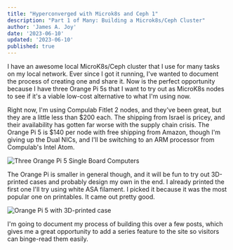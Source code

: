 ```yaml
---
title: "Hyperconverged with Microk8s and Ceph 1"
description: "Part 1 of Many: Building a Microk8s/Ceph Cluster"
author: 'James A. Joy'
date: '2023-06-10'
updated: '2023-06-10'
published: true
---
```


I have an awesome local MicroK8s/Ceph cluster that I use for many tasks on my local network. Ever since I got it running, I've wanted to document the process of creating one and share it. Now is the perfect opportunity because I have three Orange Pi 5s that I want to try out as MicroK8s nodes to see if it's a viable low-cost alternative to what I'm using now.

Right now, I'm using Compulab Fitlet 2 nodes, and they've been great, but they are a little less than $200 each. The shipping from Israel is pricey, and their availability has gotten far worse with the supply chain crisis. The Orange Pi 5 is $140 per node with free shipping from Amazon, though I'm giving up the Dual NICs, and I'll be switching to an ARM processor from Compulab's Intel Atom.

![Three Orange Pi 5 Single Board Computers](https://res.cloudinary.com/jarautomation/image/upload/f_auto,q_auto/v1686537193/jamesjoy.site/Orange_Pi_5s.jpg)

The Orange Pi is smaller in general though, and it will be fun to try out 3D-printed cases and probably design my own in the end. I already printed the first one I'll try using white ASA filament. I picked it because it was the most popular one on printables. It came out pretty good.

![Orange Pi 5 with 3D-printed case](https://res.cloudinary.com/jarautomation/image/upload/f_auto,q_auto/v1686537193/jamesjoy.site/Orange_Pi_5_with_3D_Printed_Case.jpg)

I'm going to document my process of building this over a few posts, which gives me a great opportunity to add a series feature to the site so visitors can binge-read them easily.
